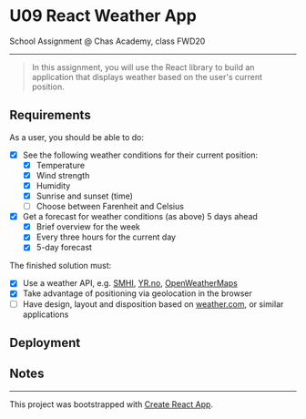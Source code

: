 # U09 React Weather App

School Assignment @ Chas Academy, class FWD20

---

>In this assignment, you will use the React library to build an application that displays weather based on the user's current position.

## Requirements

As a user, you should be able to do:

- [x] See the following weather conditions for their current position:
  - [x] Temperature
  - [x] Wind strength
  - [x] Humidity
  - [x] Sunrise and sunset (time)
  - [ ] Choose between Farenheit and Celsius
- [x] Get a forecast for weather conditions (as above) 5 days ahead
  - [x] Brief overview for the week
  - [x] Every three hours for the current day
  - [x] 5-day forecast

The finished solution must:

- [x] Use a weather API, e.g. [SMHI](https://opendata.smhi.se/apidocs/), [YR.no](https://api.met.no/), [OpenWeatherMaps](https://openweathermap.org/api)
- [x] Take advantage of positioning via geolocation in the browser
- [ ] Have design, layout and disposition based on [weather.com](https://weather.com/weather/today), or similar applications

## Deployment

## Notes

---

This project was bootstrapped with [Create React App](https://github.com/facebook/create-react-app).

